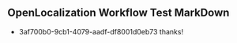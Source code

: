 ## OpenLocalization Workflow Test MarkDown
* 3af700b0-9cb1-4079-aadf-df8001d0eb73 
thanks!<!--HONumber=Mar16_HO2-->
